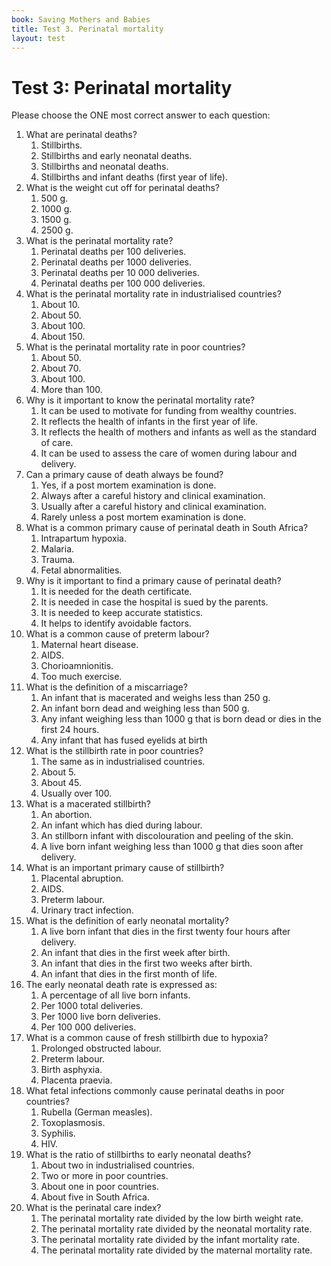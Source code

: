 ```yaml
---
book: Saving Mothers and Babies
title: Test 3. Perinatal mortality
layout: test
---
```


# Test 3: Perinatal mortality

Please choose the ONE most correct answer to each question:

1.	What are perinatal deaths?
	1.	Stillbirths.
	1.	Stillbirths and early neonatal deaths.
	1.	Stillbirths and neonatal deaths.
	1.	Stillbirths and infant deaths (first year of life).
2.	What is the weight cut off for perinatal deaths?
	1.	500 g.
	1.	1000 g.
	1.	1500 g.
	1.	2500 g.
3.	What is the perinatal mortality rate?
	1.	Perinatal deaths per 100 deliveries.
	1.	Perinatal deaths per 1000 deliveries.
	1.	Perinatal deaths per 10 000 deliveries.
	1.	Perinatal deaths per 100 000 deliveries.
4.	What is the perinatal mortality rate in industrialised countries?
	1.	About 10.
	1.	About 50.
	1.	About 100.
	1.	About 150.
5.	What is the perinatal mortality rate in poor countries?
	1.	About 50.
	1.	About 70.
	1.	About 100.
	1.	More than 100.
6.	Why is it important to know the perinatal mortality rate?
	1.	It can be used to motivate for funding from wealthy countries.
	1.	It reflects the health of infants in the first year of life.
	1.	It reflects the health of mothers and infants as well as the standard of care.
	1.	It can be used to assess the care of women during labour and delivery.
7.	Can a primary cause of death always be found?
	1.	Yes, if a post mortem examination is done.
	1.	Always after a careful history and clinical examination.
	1.	Usually after a careful history and clinical examination.
	1.	Rarely unless a post mortem examination is done.
8.	What is a common primary cause of perinatal death in South Africa?
	1.	Intrapartum hypoxia.
	1.	Malaria.
	1.	Trauma.
	1.	Fetal abnormalities.
9.	Why is it important to find a primary cause of perinatal death?
	1.	It is needed for the death certificate.
	1.	It is needed in case the hospital is sued by the parents.
	1.	It is needed to keep accurate statistics.
	1.	It helps to identify avoidable factors.
10.	What is a common cause of preterm labour?
	1.	Maternal heart disease.
	1.	AIDS.
	1.	Chorioamnionitis.
	1.	Too much exercise.
11.	What is the definition of a miscarriage?
	1.	An infant that is macerated and weighs less than 250 g.
	1.	An infant born dead and weighing less than 500 g.
	1.	Any infant weighing less than 1000 g that is born dead or dies in the first 24 hours.
	1.	Any infant that has fused eyelids at birth
12.	What is the stillbirth rate in poor countries?
	1.	The same as in industrialised countries.
	1.	About 5.
	1.	About 45.
	1.	Usually over 100.
13.	What is a macerated stillbirth?
	1.	An abortion.
	1.	An infant which has died during labour.
	1.	An stillborn infant with discolouration and peeling of the skin.
	1.	A live born infant weighing less than 1000 g that dies soon after delivery.
14.	What is an important primary cause of stillbirth?
	1.	Placental abruption.
	1.	AIDS.
	1.	Preterm labour.
	1.	Urinary tract infection.
15.	What is the definition of early neonatal mortality?
	1.	A live born infant that dies in the first twenty four hours after delivery.
	1.	An infant that dies in the first week after birth.
	1.	An infant that dies in the first two weeks after birth.
	1.	An infant that dies in the first month of life.
16.	The early neonatal death rate is expressed as:
	1.	A percentage of all live born infants.
	1.	Per 1000 total deliveries.
	1.	Per 1000 live born deliveries.
	1.	Per 100 000 deliveries.
17.	What is a common cause of fresh stillbirth due to hypoxia?
	1.	Prolonged obstructed labour.
	1.	Preterm labour.
	1.	Birth asphyxia.
	1.	Placenta praevia.
18.	What fetal infections commonly cause perinatal deaths in poor countries?
	1.	Rubella (German measles).
	1.	Toxoplasmosis.
	1.	Syphilis.
	1.	HIV.
19.	What is the ratio of stillbirths to early neonatal deaths?
	1.	About two in industrialised countries.
	1.	Two or more in poor countries.
	1.	About one in poor countries.
	1.	About five in South Africa.
20.	What is the perinatal care index?
	1.	The perinatal mortality rate divided by the low birth weight rate.
	1.	The perinatal mortality rate divided by the neonatal mortality rate.
	1.	The perinatal mortality rate divided by the infant mortality rate.
	1.	The perinatal mortality rate divided by the maternal mortality rate.